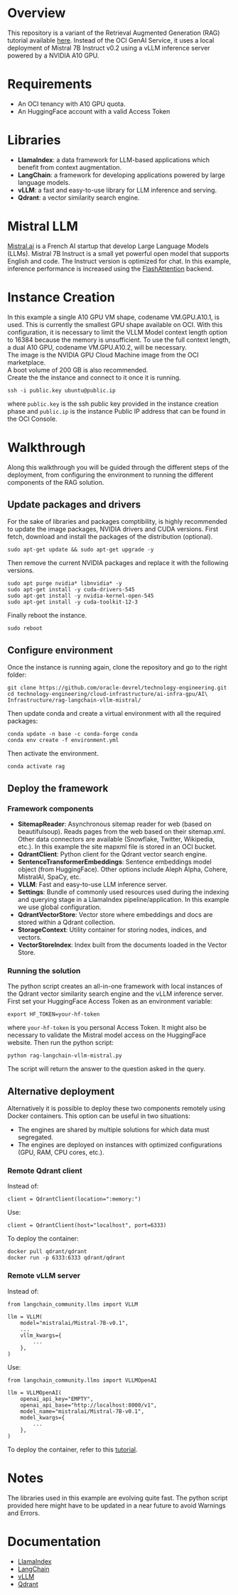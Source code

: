 # Overview

This repository is a variant of the Retrieval Augmented Generation (RAG) tutorial available [here](https://github.com/oracle-devrel/technology-engineering/tree/main/ai-and-app-modernisation/ai-services/generative-ai-service/rag-genai/files). Instead of the OCI GenAI Service, it uses a local deployment of Mistral 7B Instruct v0.2 using a vLLM inference server powered by a NVIDIA A10 GPU.

# Requirements

* An OCI tenancy with A10 GPU quota.
* An HuggingFace account with a valid Access Token

# Libraries

* **LlamaIndex**: a data framework for LLM-based applications which benefit from context augmentation.
* **LangChain**: a framework for developing applications powered by large language models.
* **vLLM**: a fast and easy-to-use library for LLM inference and serving.
* **Qdrant**: a vector similarity search engine.

# Mistral LLM

[Mistral.ai](https://mistral.ai/) is a French AI startup that develop Large Language Models (LLMs). Mistral 7B Instruct is a small yet powerful open model that supports English and code. The Instruct version is optimized for chat. In this example, inference performance is increased using the [FlashAttention](https://huggingface.co/docs/text-generation-inference/conceptual/flash_attention) backend.

# Instance Creation

In this example a single A10 GPU VM shape, codename VM.GPU.A10.1, is used. This is currently the smallest GPU shape available on OCI. With this configuration, it is necessary to limit the VLLM Model context length option to 16384 because the memory is unsufficient. To use the full context length, a dual A10 GPU, codename VM.GPU.A10.2, will be necessary.\
The image is the NVIDIA GPU Cloud Machine image from the OCI marketplace.\
A boot volume of 200 GB is also recommended.\
Create the the instance and connect to it once it is running.
```
ssh -i public.key ubuntu@public.ip
```
where `public.key` is the ssh public key provided in the instance creation phase and `public.ip` is the instance Public IP address that can be found in the OCI Console.

# Walkthrough

Along this walkthrough you will be guided through the different steps of the deployment, from configuring the environment to running the different components of the RAG solution.

## Update packages and drivers

For the sake of libraries and packages comptibility, is highly recommended to update the image packages, NVIDIA drivers and CUDA versions. First fetch, download and install the packages of the distribution (optional).
```
sudo apt-get update && sudo apt-get upgrade -y

```
Then remove the current NVIDIA packages and replace it with the following versions.

```
sudo apt purge nvidia* libnvidia* -y
sudo apt-get install -y cuda-drivers-545
sudo apt-get install -y nvidia-kernel-open-545
sudo apt-get install -y cuda-toolkit-12-3
```
Finally reboot the instance.
```
sudo reboot
```

## Configure environment

Once the instance is running again, clone the repository and go to the right folder:
```
git clone https://github.com/oracle-devrel/technology-engineering.git
cd technology-engineering/cloud-infrastructure/ai-infra-gpu/AI\ Infrastructure/rag-langchain-vllm-mistral/
```
Then update conda and create a virtual environment with all the required packages:
```
conda update -n base -c conda-forge conda
conda env create -f environment.yml
```
Then activate the environment.
```
conda activate rag
```

## Deploy the framework

### Framework components

* **SitemapReader**: Asynchronous sitemap reader for web (based on beautifulsoup). Reads pages from the web based on their sitemap.xml. Other data connectors are available (Snowflake, Twitter, Wikipedia, etc.). In this example the site mapxml file is stored in an OCI bucket.
* **QdrantClient**: Python client for the Qdrant vector search engine.
* **SentenceTransformerEmbeddings**: Sentence embeddings model object (from HuggingFace). Other options include Aleph Alpha, Cohere, MistralAI, SpaCy, etc.
* **VLLM**: Fast and easy-to-use LLM inference server.
* **Settings**: Bundle of commonly used resources used during the indexing and querying stage in a LlamaIndex pipeline/application. In this example we use global configuration.
* **QdrantVectorStore**: Vector store where embeddings and docs are stored within a Qdrant collection.
* **StorageContext**: Utility container for storing nodes, indices, and vectors.
* **VectorStoreIndex**: Index built from the documents loaded in the Vector Store.

### Running the solution

The python script creates an all-in-one framework with local instances of the Qdrant vector similarity search engine and the vLLM inference server. First set your HuggingFace Access Token as an environment variable:
```
export HF_TOKEN=your-hf-token
```
where `your-hf-token` is you personal Access Token. It might also be necessary to validate the Mistral model access on the HuggingFace website. Then run the python script:
```
python rag-langchain-vllm-mistral.py
```
The script will return the answer to the question asked in the query.

## Alternative deployment

Alternatively it is possible to deploy these two components remotely using Docker containers. This option can be useful in two situations:
* The engines are shared by multiple solutions for which data must segregated.
* The engines are deployed on instances with optimized configurations (GPU, RAM, CPU cores, etc.).

### Remote Qdrant client

Instead of:
```
client = QdrantClient(location=":memory:")
```
Use:
```
client = QdrantClient(host="localhost", port=6333)
```

To deploy the container:
```
docker pull qdrant/qdrant
docker run -p 6333:6333 qdrant/qdrant
```

### Remote vLLM server

Instead of:
```
from langchain_community.llms import VLLM

llm = VLLM(
    model="mistralai/Mistral-7B-v0.1",
    ...
    vllm_kwargs={
        ...
    },
)
```
Use:
```
from langchain_community.llms import VLLMOpenAI

llm = VLLMOpenAI(
    openai_api_key="EMPTY",
    openai_api_base="http://localhost:8000/v1",
    model_name="mistralai/Mistral-7B-v0.1",
    model_kwargs={
        ...
    },
)
```
To deploy the container, refer to this [tutorial](https://github.com/oracle-devrel/technology-engineering/tree/main/cloud-infrastructure/ai-infra-gpu/AI%20Infrastructure/vllm-mistral).

# Notes

The libraries used in this example are evolving quite fast. The python script provided here might have to be updated in a near future to avoid Warnings and Errors.

# Documentation

* [LlamaIndex](https://docs.llamaindex.ai/en/stable/)
* [LangChain](https://python.langchain.com/docs/get_started/introduction)
* [vLLM](https://docs.vllm.ai/en/latest/)
* [Qdrant](https://qdrant.tech/documentation/)